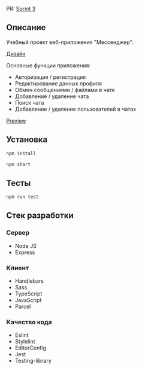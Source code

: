 PR: [Sprint 3](https://github.com/Mickilol/middle.messenger.praktikum.yandex/pull/3)

## Описание

Учебный проект веб-приложения "Мессенджер".

[Дизайн](https://www.figma.com/file/jF5fFFzgGOxQeB4CmKWTiE/Chat_external_link?node-id=0%3A1)

Основные функции приложения:

- Авторизация / регистрация
- Редактирование данных профиля
- Обмен сообщениями / файлами в чате
- Добавление / удаление чата
- Поиск чата
- Добавление / удаление пользователей в чатах

[Preview](https://web-chat-matyushin.herokuapp.com/)

## Установка

```sh
npm install
```

```sh
npm start
```

## Тесты

```sh
npm run test
```

## Стек разработки

### Сервер

- Node JS
- Express

### Клиент 

- Handlebars
- Sass
- TypeScript
- JavaScript
- Parcel

### Качество кода

- Eslint
- Stylelint
- EditorConfig
- Jest
- Testing-library
